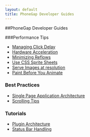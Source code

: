 ```yaml
---
layout: default
title: PhoneGap Developer Guides
---
```


##PhoneGap Developer Guides

###Performance Tips
   
<div class="container">
    <ul>
        <li><a href="develop/managing-click-delay.html">Managing Click Delay</a></li>
        <li><a href="develop/perf-tip-hardware-acceleration.html"> Hardware Acceleration</a></li>
        <li><a href="develop/perf-tip-minimize-reflows.html"> Minimizing Reflows</a></li>
        <li><a href="develop/perf-tip-css-sprite-sheets.html"> Use CSS Sprite Sheets</a></li>
        <li><a href="develop/perf-tip-serve-images-at-resolution.html"> Serve Images at resolution</a></li>
        <li><a href="develop/perf_tip_paint_before_you_animate.html"> Paint Before You Animate</a></li>
    </ul>
    <h3>Best Practices</h3>
    <ul>
        <li><a href="develop/single-page-architecture.html">Single Page Application Architecture</a></li>
        <li><a href="develop/scrolling-tips.html">Scrolling Tips</a></li>
    </ul>
    <h3>Tutorials</h3>
    <ul>
        <li><a href="develop/plugin-architecture.html">Plugin Architecture</a></li>
        <li><a href="develop/status-bar-handling.html">Status Bar Handling</a></li>
    </ul>
</div>
